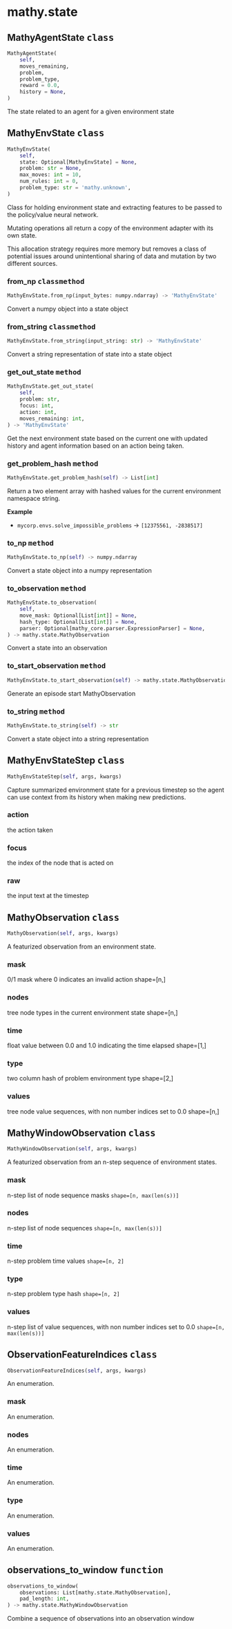 # mathy.state

## MathyAgentState <kbd>class</kbd>
```python
MathyAgentState(
    self, 
    moves_remaining, 
    problem, 
    problem_type, 
    reward = 0.0, 
    history = None, 
)
```
The state related to an agent for a given environment state
## MathyEnvState <kbd>class</kbd>
```python
MathyEnvState(
    self, 
    state: Optional[MathyEnvState] = None, 
    problem: str = None, 
    max_moves: int = 10, 
    num_rules: int = 0, 
    problem_type: str = 'mathy.unknown', 
)
```
Class for holding environment state and extracting features
to be passed to the policy/value neural network.

Mutating operations all return a copy of the environment adapter
with its own state.

This allocation strategy requires more memory but removes a class
of potential issues around unintentional sharing of data and mutation
by two different sources.

### from_np <kbd>classmethod</kbd>
```python
MathyEnvState.from_np(input_bytes: numpy.ndarray) -> 'MathyEnvState'
```
Convert a numpy object into a state object
### from_string <kbd>classmethod</kbd>
```python
MathyEnvState.from_string(input_string: str) -> 'MathyEnvState'
```
Convert a string representation of state into a state object
### get_out_state <kbd>method</kbd>
```python
MathyEnvState.get_out_state(
    self, 
    problem: str, 
    focus: int, 
    action: int, 
    moves_remaining: int, 
) -> 'MathyEnvState'
```
Get the next environment state based on the current one with updated
history and agent information based on an action being taken.
### get_problem_hash <kbd>method</kbd>
```python
MathyEnvState.get_problem_hash(self) -> List[int]
```
Return a two element array with hashed values for the current environment
namespace string.

__Example__


- `mycorp.envs.solve_impossible_problems` -> `[12375561, -2838517]`


### to_np <kbd>method</kbd>
```python
MathyEnvState.to_np(self) -> numpy.ndarray
```
Convert a state object into a numpy representation
### to_observation <kbd>method</kbd>
```python
MathyEnvState.to_observation(
    self, 
    move_mask: Optional[List[int]] = None, 
    hash_type: Optional[List[int]] = None, 
    parser: Optional[mathy_core.parser.ExpressionParser] = None, 
) -> mathy.state.MathyObservation
```
Convert a state into an observation
### to_start_observation <kbd>method</kbd>
```python
MathyEnvState.to_start_observation(self) -> mathy.state.MathyObservation
```
Generate an episode start MathyObservation
### to_string <kbd>method</kbd>
```python
MathyEnvState.to_string(self) -> str
```
Convert a state object into a string representation
## MathyEnvStateStep <kbd>class</kbd>
```python
MathyEnvStateStep(self, args, kwargs)
```
Capture summarized environment state for a previous timestep so the
agent can use context from its history when making new predictions.
### action
the action taken
### focus
the index of the node that is acted on
### raw
the input text at the timestep
## MathyObservation <kbd>class</kbd>
```python
MathyObservation(self, args, kwargs)
```
A featurized observation from an environment state.
### mask
0/1 mask where 0 indicates an invalid action shape=[n,]
### nodes
tree node types in the current environment state shape=[n,]
### time
float value between 0.0 and 1.0 indicating the time elapsed shape=[1,]
### type
two column hash of problem environment type shape=[2,]
### values
tree node value sequences, with non number indices set to 0.0 shape=[n,]
## MathyWindowObservation <kbd>class</kbd>
```python
MathyWindowObservation(self, args, kwargs)
```
A featurized observation from an n-step sequence of environment states.
### mask
n-step list of node sequence masks `shape=[n, max(len(s))]`
### nodes
n-step list of node sequences `shape=[n, max(len(s))]`
### time
n-step problem time values `shape=[n, 2]`
### type
n-step problem type hash `shape=[n, 2]`
### values
n-step list of value sequences, with non number indices set to 0.0 `shape=[n, max(len(s))]`
## ObservationFeatureIndices <kbd>class</kbd>
```python
ObservationFeatureIndices(self, args, kwargs)
```
An enumeration.
### mask
An enumeration.
### nodes
An enumeration.
### time
An enumeration.
### type
An enumeration.
### values
An enumeration.
## observations_to_window <kbd>function</kbd>
```python
observations_to_window(
    observations: List[mathy.state.MathyObservation], 
    pad_length: int, 
) -> mathy.state.MathyWindowObservation
```
Combine a sequence of observations into an observation window
